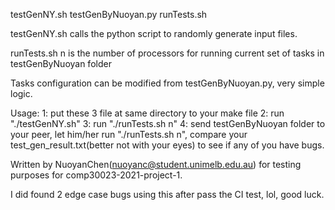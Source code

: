 testGenNY.sh
testGenByNuoyan.py
runTests.sh

testGenNY.sh calls the python script to randomly generate input files.

runTests.sh
n is the number of processors for running current set of tasks in testGenByNuoyan folder

Tasks configuration can be modified from testGenByNuoyan.py, very simple logic.

Usage: 
1: put these 3 file at same directory to your make file
2: run "./testGenNY.sh"
3: run "./runTests.sh n"
4: send testGenByNuoyan folder to your peer, let him/her run "./runTests.sh n", 
compare your test_gen_result.txt(better not with your eyes) to see if any of you have bugs.


Written by NuoyanChen(nuoyanc@student.unimelb.edu.au) for testing purposes for comp30023-2021-project-1.

I did found 2 edge case bugs using this after pass the CI test, lol, good luck.